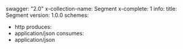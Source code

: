 swagger: "2.0"
x-collection-name: Segment
x-complete: 1
info:
  title: Segment
  version: 1.0.0
schemes:
- http
produces:
- application/json
consumes:
- application/json